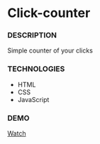 # Click-counter

### DESCRIPTION

Simple counter of your clicks

### TECHNOLOGIES

- HTML
- CSS
- JavaScript

### DEMO

[Watch]()
